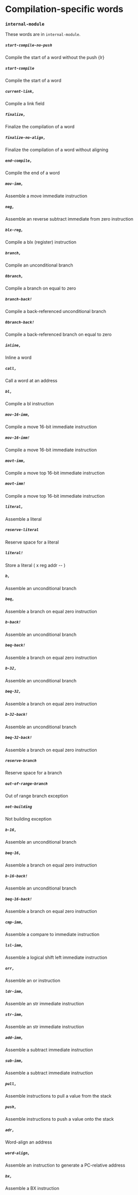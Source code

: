# Compilation-specific words

### `internal-module`

These words are in `internal-module`.

##### `start-compile-no-push`

Compile the start of a word without the push {lr}

##### `start-compile`

Compile the start of a word

##### `current-link,`

Compile a link field

##### `finalize,`

Finalize the compilation of a word
	
##### `finalize-no-align,`

Finalize the compilation of a word without aligning

##### `end-compile,`

Compile the end of a word

##### `mov-imm,`

Assemble a move immediate instruction

##### `neg,`

Assemble an reverse subtract immediate from zero instruction

##### `blx-reg,`

Compile a blx (register) instruction
	
##### `branch,`

Compile an unconditional branch

##### `0branch,`

Compile a branch on equal to zero

##### `branch-back!`

Compile a back-referenced unconditional branch

##### `0branch-back!`

Compile a back-referenced branch on equal to zero

##### `inline,`

Inline a word
	
##### `call,`

Call a word at an address
	
##### `bl,`

Compile a bl instruction

##### `mov-16-imm,`

Compile a move 16-bit immediate instruction

##### `mov-16-imm!`

Compile a move 16-bit immediate instruction

##### `movt-imm,`

Compile a move top 16-bit immediate instruction

##### `movt-imm!`

Compile a move top 16-bit immediate instruction

##### `literal,`

Assemble a literal

##### `reserve-literal`

Reserve space for a literal

##### `literal!`

Store a literal ( x reg addr -- )
	
##### `b,`

Assemble an unconditional branch

##### `beq,`

Assemble a branch on equal zero instruction

##### `b-back!`

Assemble an unconditional branch

##### `beq-back!`

Assemble a branch on equal zero instruction

##### `b-32,`

Assemble an unconditional branch

##### `beq-32,`

Assemble a branch on equal zero instruction

##### `b-32-back!`

Assemble an unconditional branch

##### `beq-32-back!`

Assemble a branch on equal zero instruction

##### `reserve-branch`

Reserve space for a branch

##### `out-of-range-branch`

Out of range branch exception

##### `not-building`

Not building exception
	
##### `b-16,`

Assemble an unconditional branch

##### `beq-16,`

Assemble a branch on equal zero instruction

##### `b-16-back!`

Assemble an unconditional branch

##### `beq-16-back!`

Assemble a branch on equal zero instruction

##### `cmp-imm,`

Assemble a compare to immediate instruction

##### `lsl-imm,`

Assemble a logical shift left immediate instruction

##### `orr,`

Assemble an or instruction

##### `ldr-imm,`

Assemble an str immediate instruction

##### `str-imm,`

Assemble an str immediate instruction

##### `add-imm,`

Assemble a subtract immediate instruction

##### `sub-imm,`

Assemble a subtract immediate instruction

##### `pull,`

Assemble instructions to pull a value from the stack

##### `push,`

Assemble instructions to push a value onto the stack

##### `adr,`

Word-align an address

##### `word-align,`

Assemble an instruction to generate a PC-relative address

##### `bx,`

Assemble a BX instruction

